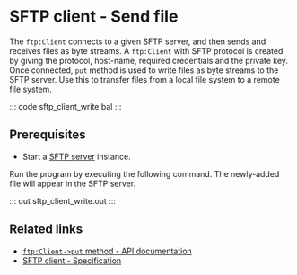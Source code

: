 # SFTP client - Send file

The `ftp:Client` connects to a given SFTP server, and then sends and receives files as byte streams. A `ftp:Client` with SFTP protocol is created by giving the protocol, host-name, required credentials and the private key. Once connected, `put` method is used to write files as byte streams to the SFTP server. Use this to transfer files from a local file system to a remote file system.

::: code sftp_client_write.bal :::

## Prerequisites
- Start a [SFTP server](https://hub.docker.com/r/atmoz/sftp/) instance.

Run the program by executing the following command. The newly-added file will appear in the SFTP server.

::: out sftp_client_write.out :::

## Related links
- [`ftp:Client->put` method  - API documentation](https://lib.ballerina.io/ballerina/ftp/latest/clients/Client#put)
- [SFTP client - Specification](/spec/ftp/#322-secure-client)
